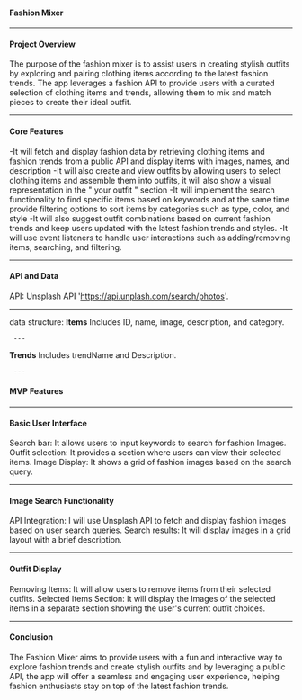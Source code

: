 #### **Fashion Mixer**

---


#### **Project Overview**
The purpose of the fashion mixer is to assist users in creating stylish outfits by exploring and pairing clothing items according to the latest fashion trends. The app leverages a fashion API to provide users with a curated selection
of clothing items and trends, allowing them to mix and match pieces to create their ideal outfit.

---


#### **Core Features**
-It will fetch and display fashion data by retrieving clothing items and fashion trends from a public API and display items with images, names, and description
-It will also create and view outfits by allowing users to select clothing items and assemble them into outfits, it will also show a visual representation in the " your outfit " section
-It will implement the search functionality to find specific items based on keywords and at the same time provide filtering options to sort items by categories such as type, color, and style
-It will also suggest outfit combinations based on current fashion trends and keep users updated with the latest fashion trends and styles.
-It will use event listeners to handle user interactions such as adding/removing items, searching, and filtering.


---


#### **API and Data**
API: Unsplash API 'https://api.unplash.com/search/photos'.


---


data structure:
  **Items**
     Includes ID, name, image, description, and category.

     ---

  **Trends**
     Includes trendName and Description.

     ---


#### **MVP Features**
---
#### **Basic User Interface**
Search bar: It allows users to input keywords to search for fashion Images.
Outfit selection: It provides a section where users can view their selected items.
Image Display: It shows a grid of fashion images based on the search query.

---

#### **Image Search Functionality**
API Integration: I will use Unsplash API to fetch and display fashion images based on user search queries.
Search results: It will display images in a grid layout with a brief description.

---

#### **Outfit Display**
Removing Items: It will allow users to remove items from their selected outfits.
Selected Items Section: It will display the Images of the selected items in a separate section showing the user's current outfit choices.


---


#### **Conclusion**
The Fashion Mixer aims to provide users with a fun and interactive way to explore fashion trends and create stylish outfits and by leveraging a public API, the app will offer a seamless and engaging user experience, helping fashion enthusiasts
stay on top of the latest fashion trends.
